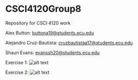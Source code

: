 # CSCI4120Group8
Repository for CSCI 4120 work

Alex Button: buttona19@students.ecu.edu

Alejandro Cruz-Bautista: cruzbautistaa17@students.ecu.edu

Shaun Evans: evanssh20@students.ecu.edu

Exercise 1:
![alt text](https://github.com/AlexButtonECU/CSCI4120Group8/blob/main/Homework%203/Exercise1.PNG)



Exercise 2:
![alt text](https://github.com/AlexButtonECU/CSCI4120Group8/blob/main/Homework%203/Exercise2.PNG)
